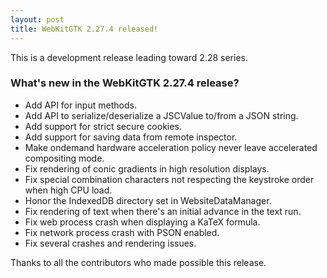 ```yaml
---
layout: post
title: WebKitGTK 2.27.4 released!
---
```


This is a development release leading toward 2.28 series.

### What's new in the WebKitGTK 2.27.4 release?

 - Add API for input methods.
 - Add API to serialize/deserialize a JSCValue to/from a JSON string.
 - Add support for strict secure cookies.
 - Add support for saving data from remote inspector.
 - Make ondemand hardware acceleration policy never leave accelerated compositing mode.
 - Fix rendering of conic gradients in high resolution displays.
 - Fix special combination characters not respecting the keystroke order when high CPU load.
 - Honor the IndexedDB directory set in WebsiteDataManager.
 - Fix rendering of text when there's an initial advance in the text run.
 - Fix web process crash when displaying a KaTeX formula.
 - Fix network process crash with PSON enabled.
 - Fix several crashes and rendering issues.

Thanks to all the contributors who made possible this release.